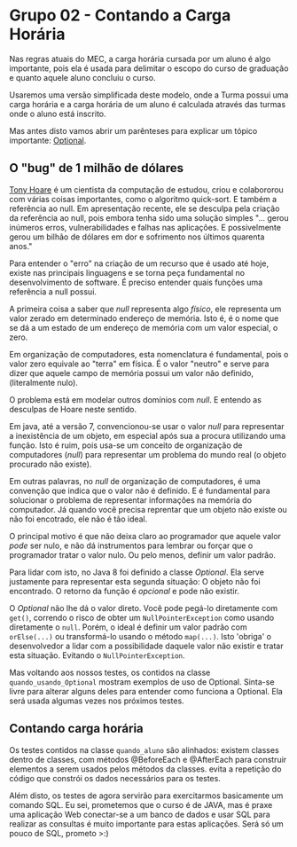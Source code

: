 # Grupo 02 - Contando a Carga Horária

Nas regras atuais do MEC, a carga horária cursada por um aluno é algo importante, pois ela é usada
para delimitar o escopo do curso de graduação e quanto aquele aluno concluiu o curso. 

Usaremos uma versão simplificada deste modelo, onde a Turma possui uma carga horária e a carga horária
de um aluno é calculada através das turmas onde o aluno está inscrito.

Mas antes disto vamos abrir um parênteses para explicar um tópico importante: [Optional](https://docs.oracle.com/javase/8/docs/api/java/util/Optional.html).

## O "bug" de 1 milhão de dólares

[Tony Hoare](https://en.wikipedia.org/wiki/Tony_Hoare) é um cientista da computação de estudou, criou e colabororou com várias coisas importantes, como 
o algoritmo quick-sort. E também a referência ao null. Em apresentação recente, ele se desculpa pela criação
da referência ao null, pois embora tenha sido uma solução simples "... gerou inúmeros erros, vulnerabilidades e
falhas nas aplicações. E possivelmente gerou um bilhão de dólares em dor e sofrimento nos últimos quarenta anos."
 
Para entender o "erro" na criação de um recurso que é usado até hoje, existe nas principais linguagens e se torna
peça fundamental no desenvolvimento de software. É preciso entender quais funções uma referência a null possui.

A primeira coisa a saber que _null_ representa algo _físico_, ele representa um valor zerado em determinado endereço de memória.
Isto é, é o nome que se dá a um estado de um endereço de memória com um valor especial, o zero.

Em organização de computadores, esta nomenclatura é fundamental, pois o valor zero equivale ao "terra" em física. É o valor
"neutro" e serve para dizer que aquele campo de memória possui um valor não definido, (literalmente nulo).

O problema está em modelar outros domínios com _null_. E entendo as desculpas de Hoare neste sentido.

Em java, até a versão 7, convencionou-se usar o valor _null_ para representar a inexistência de um objeto,
em especial após sua a procura utilizando uma função. Isto é ruim, pois usa-se um conceito de organização de computadores
(_null_) para representar um problema do mundo real (o objeto procurado não existe).

Em outras palavras, no _null_ de organização de computadores, é uma convenção que indica que o valor não é definido.
E é fundamental para solucionar o problema de representar informações na memória do computador. Já quando
você precisa reprentar que um objeto não existe ou não foi encotrado, ele não é tão ideal.

O principal motivo é que não deixa claro ao programador que aquele valor *pode* ser nulo, e não dá instrumentos
para lembrar ou forçar que o programador tratar o valor nulo. Ou pelo menos, definir um valor padrão.

Para lidar com isto, no Java 8 foi definido a classe _Optional_. Ela serve justamente para representar esta segunda situação:
O objeto não foi encontrado. O retorno da função é _opcional_ e pode não existir.

O _Optional_ não lhe dá o valor direto. Você pode pegá-lo diretamente com `get()`, correndo o risco de obter um `NullPointerException` 
como usando diretamente o `null`. Porém, o ideal é definir um valor padrão com `orElse(...)` ou transformá-lo usando o método 
`map(...)`. Isto 'obriga' o desenvolvedor a lidar com a possibilidade daquele valor não existir e tratar esta situação. Evitando
o `NullPointerException`.

Mas voltando aos nossos testes, os contidos na classe `quando_usando_Optional` mostram exemplos de uso de Optional.
Sinta-se livre para alterar alguns deles para entender como funciona a Optional. Ela será usada algumas vezes nos próximos
testes.

## Contando carga horária

Os testes contidos na classe `quando_aluno` são alinhados: existem classes dentro de classes, com métodos @BeforeEach 
e @AfterEach para construir elementos a serem usados pelos métodos da classes. evita a repetição do código que constrói
os dados necessários para os testes.

Além disto, os testes de agora servirão para exercitarmos basicamente um comando SQL. Eu sei, prometemos que o curso é de JAVA,
mas é praxe uma aplicação Web conectar-se a um banco de dados e usar SQL para realizar as consultas é muito importante para
estas aplicações. Será só um pouco de SQL, prometo >:)




 
 